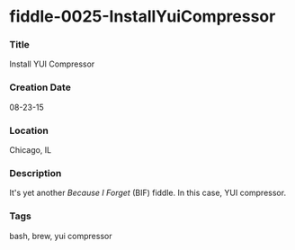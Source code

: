 fiddle-0025-InstallYuiCompressor
======


### Title

Install YUI Compressor


### Creation Date

08-23-15


### Location

Chicago, IL


### Description

It's yet another _Because I Forget_ (BIF) fiddle.  In this case, YUI compressor.


### Tags

bash, brew, yui compressor
